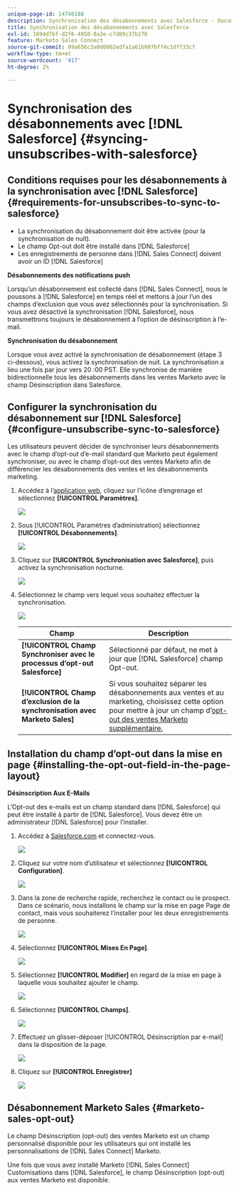 ```yaml
---
unique-page-id: 14746188
description: Synchronisation des désabonnements avec Salesforce - Documents Marketo - Documentation du produit
title: Synchronisation des désabonnements avec Salesforce
exl-id: 1694d7bf-d2f6-4950-8a3e-c7d89c37b276
feature: Marketo Sales Connect
source-git-commit: 09a656c3a0d0002edfa1a61b987bff4c1dff33cf
workflow-type: tm+mt
source-wordcount: '417'
ht-degree: 2%

---
```


# Synchronisation des désabonnements avec [!DNL Salesforce] {#syncing-unsubscribes-with-salesforce}

## Conditions requises pour les désabonnements à la synchronisation avec [!DNL Salesforce] {#requirements-for-unsubscribes-to-sync-to-salesforce}

* La synchronisation du désabonnement doit être activée (pour la synchronisation de nuit).
* Le champ Opt-out doit être installé dans [!DNL Salesforce]
* Les enregistrements de personne dans [!DNL Sales Connect] doivent avoir un ID [!DNL Salesforce]

**Désabonnements des notifications push**

Lorsqu’un désabonnement est collecté dans [!DNL Sales Connect], nous le poussons à [!DNL Salesforce] en temps réel et mettons à jour l’un des champs d’exclusion que vous avez sélectionnés pour la synchronisation. Si vous avez désactivé la synchronisation [!DNL Salesforce], nous transmettrons toujours le désabonnement à l’option de désinscription à l’e-mail.

**Synchronisation du désabonnement**

Lorsque vous avez activé la synchronisation de désabonnement (étape 3 ci-dessous), vous activez la synchronisation de nuit. La synchronisation a lieu une fois par jour vers 20 :00 PST. Elle synchronise de manière bidirectionnelle tous les désabonnements dans les ventes Marketo avec le champ Désinscription dans Salesforce.

## Configurer la synchronisation du désabonnement sur [!DNL Salesforce] {#configure-unsubscribe-sync-to-salesforce}

Les utilisateurs peuvent décider de synchroniser leurs désabonnements avec le champ d’opt-out d’e-mail standard que Marketo peut également synchroniser, ou avec le champ d’opt-out des ventes Marketo afin de différencier les désabonnements des ventes et les désabonnements marketing.

1. Accédez à l’[application web](https://toutapp.com/login), cliquez sur l’icône d’engrenage et sélectionnez **[!UICONTROL Paramètres]**.

   ![](assets/one-1.png)

1. Sous [!UICONTROL Paramètres d’administration] sélectionnez **[!UICONTROL Désabonnements]**.

   ![](assets/two-2.png)

1. Cliquez sur **[!UICONTROL Synchronisation avec Salesforce]**, puis activez la synchronisation nocturne.

   ![](assets/three-2.png)

1. Sélectionnez le champ vers lequel vous souhaitez effectuer la synchronisation.

   ![](assets/4.png)

   | Champ | Description |
   |---|---|
   | **[!UICONTROL Champ Synchroniser avec le processus d’opt-out Salesforce]** | Sélectionné par défaut, ne met à jour que [!DNL Salesforce] champ Opt-out. |
   | **[!UICONTROL Champ d’exclusion de la synchronisation avec Marketo Sales]** | Si vous souhaitez séparer les désabonnements aux ventes et au marketing, choisissez cette option pour mettre à jour un champ d’[opt-out des ventes Marketo supplémentaire.](#msoo) |

## Installation du champ d’opt-out dans la mise en page {#installing-the-opt-out-field-in-the-page-layout}

**Désinscription Aux E-Mails**

L’Opt-out des e-mails est un champ standard dans [!DNL Salesforce] qui peut être installé à partir de [!DNL Salesforce]. Vous devez être un administrateur [!DNL Salesforce] pour l’installer.

1. Accédez à [Salesforce.com](https://salesforce.com) et connectez-vous.

   ![](assets/five-1.png)

1. Cliquez sur votre nom d’utilisateur et sélectionnez **[!UICONTROL Configuration]**.

   ![](assets/six-1.png)

1. Dans la zone de recherche rapide, recherchez le contact ou le prospect. Dans ce scénario, nous installons le champ sur la mise en page Page de contact, mais vous souhaiterez l’installer pour les deux enregistrements de personne.

   ![](assets/seven-1.png)

1. Sélectionnez **[!UICONTROL Mises En Page]**.

   ![](assets/eight-1.png)

1. Sélectionnez **[!UICONTROL Modifier]** en regard de la mise en page à laquelle vous souhaitez ajouter le champ.

   ![](assets/nine.png)

1. Sélectionnez **[!UICONTROL Champs]**.

   ![](assets/ten.png)

1. Effectuez un glisser-déposer [!UICONTROL Désinscription par e-mail] dans la disposition de la page.

   ![](assets/11.png)

1. Cliquez sur **[!UICONTROL Enregistrer]**

   ![](assets/twelve.png)

## Désabonnement Marketo Sales {#marketo-sales-opt-out}

Le champ Désinscription (opt-out) des ventes Marketo est un champ personnalisé disponible pour les utilisateurs qui ont installé les personnalisations de [!DNL Sales Connect] Marketo.

Une fois que vous avez installé Marketo [!DNL Sales Connect] Customisations dans [!DNL Salesforce], le champ Désinscription (opt-out) aux ventes Marketo est disponible.
